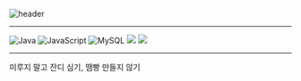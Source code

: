 ![header](https://capsule-render.vercel.app/api?type=waving&color=auto&height=300&section=header&text=⭐%20홍%20준%20호%20⭐&fontSize=90)

<!--
**HongJunny/HongJunny** is a ✨ _special_ ✨ repository because its `README.md` (this file) appears on your GitHub profile.

Here are some ideas to get you started:

- 🔭 I’m currently working on ...
- 🌱 I’m currently learning ...
- 👯 I’m looking to collaborate on ...
- 🤔 I’m looking for help with ...
- 💬 Ask me about ...
- 📫 How to reach me: ...
- 😄 Pronouns: ...
- ⚡ Fun fact: ...
-->

---

![Java](https://img.shields.io/badge/Java-000000.svg?&style=for-the-badge&logo=Java&logoColor=white) 
![JavaScript](https://img.shields.io/badge/JavaScript-000000.svg?&style=for-the-badge&logo=JavaScript&logoColor=white) 
![MySQL](https://img.shields.io/badge/MySQL-000000.svg?&style=for-the-badge&logo=MySQL&logoColor=white) 
<img src="https://img.shields.io/badge/html-000000?style=for-the-badge&logo=html5&logoColor=white"> 
<img src="https://img.shields.io/badge/css-000000?style=for-the-badge&logo=css3&logoColor=white"> 

---

미루지 말고 잔디 심기, 땜빵 만들지 않기
